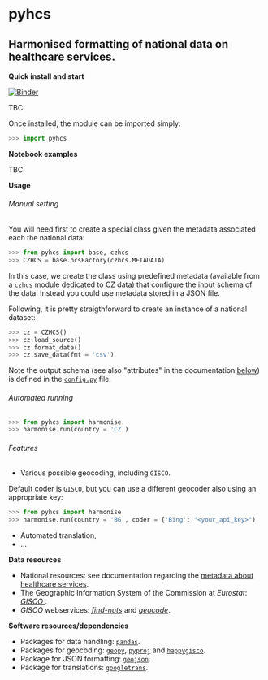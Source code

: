 pyhcs
=====

Harmonised formatting of national data on healthcare services.
---

**Quick install and start**

[![Binder](https://mybinder.org/badge_logo.svg)](http://mybinder.org/v2/gh/eurostat/statistics-coded/master?filepath=index.ipynb)

TBC

Once installed, the module can be imported simply:

```python
>>> import pyhcs
```

**Notebook examples**

TBC

**Usage**

###### Manual setting

You will need first to create a special class given the metadata associated each 
the national data:

```python
>>> from pyhcs import base, czhcs
>>> CZHCS = base.hcsFactory(czhcs.METADATA)
```

In this case, we create the class using predefined metadata (available from a `czhcs` module dedicated to
CZ data) that configure the input schema of the data. Instead you could use metadata stored in a JSON file.

Following, it is pretty straigthforward to create an instance of a national dataset:

```python
>>> cz = CZHCS()
>>> cz.load_source()
>>> cz.format_data()
>>> cz.save_data(fmt = 'csv')
```

Note the output schema (see also "attributes" in the documentation [below](#Data)) is defined in the [`config.py`](config.py) file.

###### Automated running

```python
>>> from pyhcs import harmonise
>>> harmonise.run(country = 'CZ')
```

<!-- .. ` -->
###### Features

* Various possible geocoding, including `GISCO`.

Default coder is `GISCO`, but you can use a different geocoder also using an appropriate key:

```python
>>> from pyhcs import harmonise
>>> harmonise.run(country = 'BG', coder = {'Bing': "<your_api_key>")
```

* Automated translation,
* ...

**<a name="Data"></a>Data resources**
 
* National resources: see documentation regarding the [metadata about healthcare services](https://github.com/eurostat/healthcare-services/blob/master/docs/GISCO_healthcare_services_metadata.pdf).
* The Geographic Information System of the Commission at _Eurostat_: [_GISCO_ ](http://ec.europa.eu/eurostat/web/gisco/overview).
* _GISCO_ webservices: [_find-nuts_](http://europa.eu/webtools/rest/gisco/nuts/find-nuts.py) and [_geocode_](http://europa.eu/webtools/rest/gisco/api?).
 
**<a name="Software"></a>Software resources/dependencies**

* Packages for data handling: [`pandas`](http://pandas.pydata.org).
* Packages for geocoding:  [`geopy`](https://github.com/geopy/geopy), [`pyproj`](https://github.com/pyproj4/pyproj) and [`happygisco`](https://github.com/eurostat/happyGISCO).
* Package for JSON formatting:  [`geojson`](https://github.com/jazzband/geojson).
* Package for translations:  [`googletrans`](https://github.com/ssut/py-googletrans).
<!-- * Packages for map visualisations: [`ipyleaflet`](https://github.com/jupyter-widgets/ipyleaflet) or [`folium`](https://github.com/python-visualization/folium). -->

